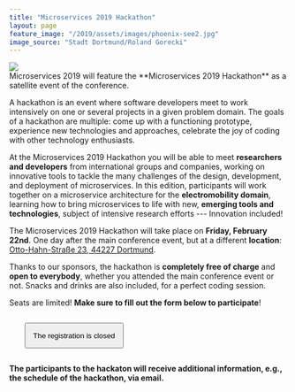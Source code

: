 ```yaml
---
title: "Microservices 2019 Hackathon"
layout: page
feature_image: "/2019/assets/images/phoenix-see2.jpg"
image_source: "Stadt Dortmund/Roland Gorecki"
---
```


<div style="margin-top:1em;" class="text-justify">

<div class="col-xs-2 mt-2">
<img class="img-responsive" src="/2019/assets/images/microservices_hackathon.png">
</div>
<div class="col-xs-10" markdown="1">
Microservices 2019 will feature the **Microservices 2019 Hackathon** as a satellite event of the conference. 

A hackathon is an event where software developers meet to work intensively on one or several projects in a given problem domain. The goals of a hackathon are multiple: come up with a functioning prototype, experience new technologies and approaches, celebrate the joy of coding with
other technology enthusiasts.

At the Microservices 2019 Hackathon you will be able to meet **researchers and developers** from international groups and companies, working on innovative tools to tackle the many challenges of the design, development, and deployment of microservices. In this edition, participants will work together on a microservice architecture for the **electromobility domain**, learning how to bring microservices to life with new, **emerging tools and technologies**, subject of intensive research efforts --- Innovation included!

The Microservices 2019 Hackathon will take place on **Friday, February 22nd**. One day after the main conference event, but at a different **location**: [Otto-Hahn-Straße 23, 44227 Dortmund](https://www.google.de/maps/dir//Otto-Hahn-Stra%C3%9Fe+23,+44227+Dortmund/@51.4893687,7.4041574,18.25z/data=!4m9!4m8!1m0!1m5!1m1!1s0x47b918ff74f56f03:0xe2c7824ff6f33bd5!2m2!1d7.4046201!2d51.48917!3e0). 

Thanks to our sponsors, the hackathon is **completely free of charge** and 
**open to everybody**, whether you attended the main conference event or not. Snacks and drinks are also included, for a perfect coding session.

Seats are limited! **Make sure to fill out the form below to participate**!

<div markdown="1" class="text-justify">
<p style="margin:2em;" class="text-center">
    <button style="padding:1em;" type="button" class="btn btn-primary btn-lg disabled">The registration is closed</button>
</p>
<div class="clearfix"></div>

**The participants to the hackaton will receive additional information, e.g., the schedule of the hackathon, via email.**
